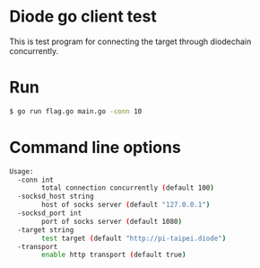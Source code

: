 # Diode go client test

This is test program for connecting the target through diodechain concurrently.

# Run

```BASH
$ go run flag.go main.go -conn 10
```

# Command line options

```BASH
Usage:
  -conn int
    	total connection concurrently (default 100)
  -socksd_host string
    	host of socks server (default "127.0.0.1")
  -socksd_port int
    	port of socks server (default 1080)
  -target string
    	test target (default "http://pi-taipei.diode")
  -transport
    	enable http transport (default true)
```